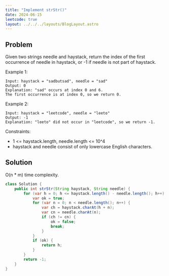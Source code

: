 ```yaml
---
title: "Implement strStr()"
date: 2024-06-15
leetcode: true
layout: ../../../layouts/BlogLayout.astro
---
```


## Problem

Given two strings needle and haystack, return the index of the first occurrence of needle in haystack, or -1 if needle is not part of haystack.

Example 1:

```text
Input: haystack = "sadbutsad", needle = "sad"
Output: 0
Explanation: "sad" occurs at index 0 and 6.
The first occurrence is at index 0, so we return 0.
```

Example 2:

```text
Input: haystack = "leetcode", needle = "leeto"
Output: -1
Explanation: "leeto" did not occur in "leetcode", so we return -1.
```

Constraints:

- 1 <= haystack.length, needle.length <= 10^4
- haystack and needle consist of only lowercase English characters.

## Solution

O(n \* m) time complexity.

```java
class Solution {
    public int strStr(String haystack, String needle) {
        for (var h = 0; h <= haystack.length() - needle.length(); h++) {
            var ok = true;
            for (var n = 0; n < needle.length(); n++) {
                var ch = haystack.charAt(h + n);
                var cn = needle.charAt(n);
                if (ch != cn) {
                    ok = false;
                    break;
                }
            }
            if (ok) {
                return h;
            }
        }
        return -1;
    }
}
```
